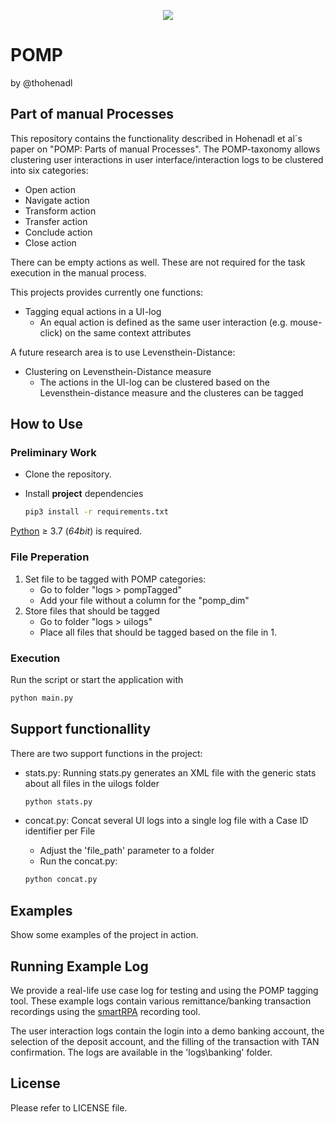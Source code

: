 <p align="center">
    <img src="https://img.shields.io/badge/Python-3.8 (x64)-blue?style=flat&labelColor=3776AB&color=3776AB&logo=python&logoColor=white" /></a>
</p>

# POMP
by @thohenadl

## Part of manual Processes
This repository contains the functionality described in Hohenadl et al´s paper on "POMP: Parts of manual Processes". The POMP-taxonomy allows clustering user interactions in user interface/interaction logs to be clustered into six categories:

* Open action
* Navigate action
* Transform action
* Transfer action
* Conclude action
* Close action

There can be empty actions as well. These are not required for the task execution in the manual process.

This projects provides currently one functions:
* Tagging equal actions in a UI-log
    * An equal action is defined as the same user interaction (e.g. mouse-click) on the same context attributes

A future research area is to use Levensthein-Distance:
* Clustering on Levensthein-Distance measure
    * The actions in the UI-log can be clustered based on the Levensthein-distance measure and the clusteres can be tagged


## How to Use
### Preliminary Work
- Clone the repository.
- Install **project** dependencies

  ```bash
  pip3 install -r requirements.txt
  ```

[Python](https://www.python.org/downloads/) ≥ 3.7 (_64bit_) is required.

### File Preperation
1. Set file to be tagged with POMP categories:
    * Go to folder "logs > pompTagged"
    * Add your file without a column for the "pomp_dim"
2. Store files that should be tagged
    * Go to folder "logs > uilogs"
    * Place all files that should be tagged based on the file in 1.

### Execution
Run the script or start the application with 

```bash
python main.py
```

## Support functionallity
There are two support functions in the project:

+ stats.py: Running stats.py generates an XML file with the generic stats about all files in the uilogs folder

    ```bash
    python stats.py
    ```

+ concat.py: Concat several UI logs into a single log file with a Case ID identifier per File
    + Adjust the 'file_path' parameter to a folder
    + Run the concat.py:
    
    ```bash
    python concat.py
    ```

## Examples
Show some examples of the project in action.

## Running Example Log
We provide a real-life use case log for testing and using the POMP tagging tool.
These example logs contain various remittance/banking transaction recordings using the [smartRPA](https://github.com/bpm-diag/smartRPA/tree/action_logger) recording tool.

The user interaction logs contain the login into a demo banking account, the selection of the deposit account, and the filling of the transaction with TAN confirmation.
The logs are available in the 'logs\banking' folder.

## License
Please refer to LICENSE file.